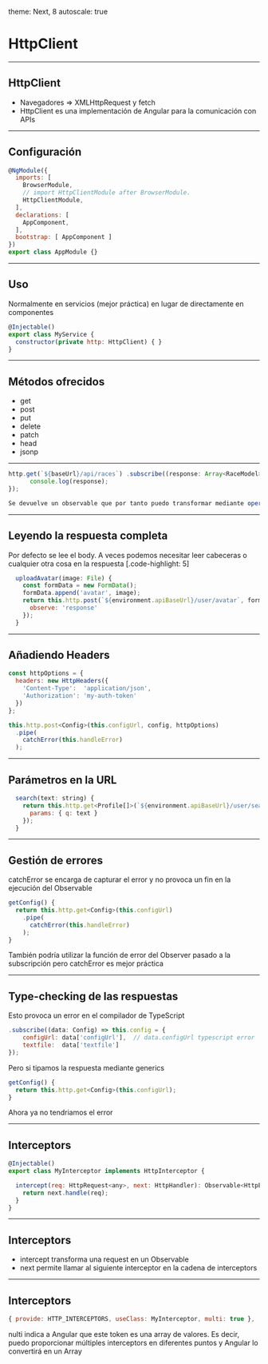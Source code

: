theme: Next, 8
autoscale: true

# HttpClient

---

## HttpClient

- Navegadores => XMLHttpRequest y fetch
- HttpClient es una implementación de Angular para la comunicación con APIs

---

## Configuración

```javascript
@NgModule({
  imports: [
    BrowserModule,
    // import HttpClientModule after BrowserModule.
    HttpClientModule,
  ],
  declarations: [
    AppComponent,
  ],
  bootstrap: [ AppComponent ]
})
export class AppModule {}
```

---

## Uso

Normalmente en servicios (mejor práctica) en lugar de directamente en componentes

```javascript
@Injectable()
export class MyService {
  constructor(private http: HttpClient) { }
}
```
---

## Métodos ofrecidos

- get
- post
- put
- delete
- patch
- head
- jsonp

---

```javascript
http.get(`${baseUrl}/api/races`) .subscribe((response: Array<RaceModel>) => {
      console.log(response);
});

Se devuelve un observable que por tanto puedo transformar mediante operadores (o incluso convertir a Promise conm toPromise())

```

---

## Leyendo la respuesta completa

Por defecto se lee el body. A veces podemos necesitar leer cabeceras o cualquier otra cosa en la respuesta
[.code-highlight: 5]
```javascript
  uploadAvatar(image: File) {
    const formData = new FormData();
    formData.append('avatar', image);
    return this.http.post(`${environment.apiBaseUrl}/user/avatar`, formData, {
      observe: 'response'
    });
  }
```
---

## Añadiendo Headers

```javascript
const httpOptions = {
  headers: new HttpHeaders({
    'Content-Type':  'application/json',
    'Authorization': 'my-auth-token'
  })
};

this.http.post<Config>(this.configUrl, config, httpOptions)
  .pipe(
    catchError(this.handleError)
  );

```
---

## Parámetros en la URL

```javascript
  search(text: string) {
    return this.http.get<Profile[]>(`${environment.apiBaseUrl}/user/search`, {
      params: { q: text }
    });
  }
```

---

## Gestión de errores

catchError se encarga de capturar el error y no provoca un fin en la ejecución del Observable

```javascript
getConfig() {
  return this.http.get<Config>(this.configUrl)
    .pipe(
      catchError(this.handleError)
    );
}
```

También podría utilizar la función de error del Observer pasado a la subscripción pero catchError es mejor práctica

---

## Type-checking de las respuestas

Esto provoca un error en el compilador de TypeScript

```javascript
.subscribe((data: Config) => this.config = {
    configUrl: data['configUrl'],  // data.configUrl typescript error
    textfile:  data['textfile']
});
```

Pero si tipamos la respuesta mediante generics

```javascript
getConfig() {
  return this.http.get<Config>(this.configUrl);
}
```

Ahora ya no tendriamos el error

---

## Interceptors

```javascript
@Injectable()
export class MyInterceptor implements HttpInterceptor {

  intercept(req: HttpRequest<any>, next: HttpHandler): Observable<HttpEvent<any>> {
    return next.handle(req);
  }
}
```

---

## Interceptors

- intercept transforma una request en un Observable 
- next permite llamar al siguiente interceptor en la cadena de interceptors

---

## Interceptors

```javascript
{ provide: HTTP_INTERCEPTORS, useClass: MyInterceptor, multi: true },
```

nulti indica a Angular que este token es una array de valores. Es decir, puedo proporcionar múltiples interceptors en diferentes puntos y Angular lo convertirá en un Array
